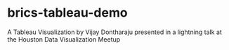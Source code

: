 brics-tableau-demo
==================

A Tableau Visualization by Vijay Dontharaju presented in a lightning talk at the Houston Data Visualization Meetup 
